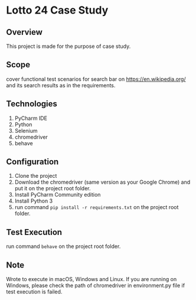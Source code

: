 # Lotto 24 Case Study

Overview
---

This project is made for the purpose of case study.

Scope
----
cover functional test scenarios for search bar on https://en.wikipedia.org/ and its search results as in the requirements.

Technologies
----
1. PyCharm IDE
2. Python
3. Selenium
4. chromedriver
5. behave

Configuration
----
1. Clone the project
2. Download the chromedriver (same version as your Google Chrome) and put it on the project root folder.
3. Install PyCharm Community edition
4. Install Python 3
5. run command  `pip install -r requirements.txt` on the project root folder.

Test Execution
----
run command  `behave` on the project root folder.

Note
----
Wrote to execute in macOS, Windows and Linux. If you are running on Windows, please check the path of chromedriver in environment.py file if test execution is failed.